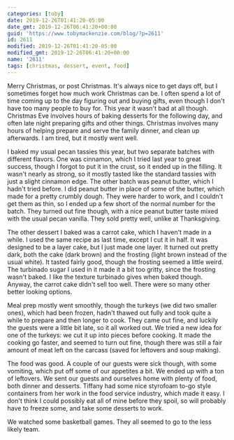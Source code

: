 ```yaml
---
categories: [toby]
date: 2019-12-26T01:41:20-05:00
date_gmt: 2019-12-26T06:41:20+00:00
guid: 'https://www.tobymackenzie.com/blog/?p=2611'
id: 2611
modified: 2019-12-26T01:41:20-05:00
modified_gmt: 2019-12-26T06:41:20+00:00
name: '2611'
tags: [christmas, dessert, event, food]
---
```


Merry Christmas, or post Christmas.<!--more-->  It's always nice to get days off, but I sometimes forget how much work Christmas can be.  I often spend a lot of time coming up to the day figuring out and buying gifts, even though I don't have too many people to buy for.  This year it wasn't bad at all though.  Christmas Eve involves hours of baking desserts for the following day, and often late night preparing gifts and other things.  Christmas involves many hours of helping prepare and serve the family dinner, and clean up afterwards.  I am tired, but it mostly went well.

I baked my usual pecan tassies this year, but two separate batches with different flavors.  One was cinnamon, which I tried last year to great success, though I forgot to put it in the crust, so it ended up in the filling.  It wasn't nearly as strong, so it mostly tasted like the standard tassies with just a slight cinnamon edge.  The other batch was peanut butter, which I hadn't tried before.  I did peanut butter in place of some of the butter, which made for a pretty crumbly dough.  They were harder to work, and I couldn't get them as thin, so I ended up a few short of the normal number for the batch.  They turned out fine though, with a nice peanut butter taste mixed with the usual pecan vanilla.  They sold pretty well, unlike at Thanksgiving.

The other dessert I baked was a carrot cake, which I haven't made in a while.  I used the same recipe as last time, except I cut it in half.  It was designed to be a layer cake, but I just made one layer.  It turned out pretty dark, both the cake (dark brown) and the frosting (light brown instead of the usual white).  It tasted fairly good, though the frosting seemed a little weird.  The turbinado sugar I used in it made it a bit too gritty, since the frosting wasn't baked.  I like the texture turbinado gives when baked though.  Anyway, the carrot cake didn't sell too well.  There were so many other better looking options.

Meal prep mostly went smoothly, though the turkeys (we did two smaller ones), which had been frozen, hadn't thawed out fully and took quite a while to prepare and then longer to cook.  They came out fine, and luckily the guests were a little bit late, so it all worked out.  We tried a new idea for one of the turkeys:  we cut it up into pieces before cooking.  It made the cooking go faster, and seemed to turn out fine, though there was still a fair amount of meat left on the carcass (saved for leftovers and soup making).

The food was good.  A couple of our guests were sick though, with some vomiting, which put off some of our appetites a bit.  We ended up with a ton of leftovers.  We sent our guests and ourselves home with plenty of food, both dinner and desserts.  Tiffany had some nice styrofoam to-go style containers from her work in the food service industry, which made it easy.  I don't think I could possibly eat all of mine before they spoil, so will probably have to freeze some, and take some desserts to work.

We watched some basketball games.  They all seemed to go to the less likely team.
